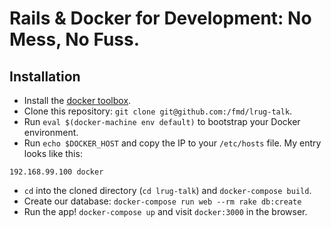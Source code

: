 # Rails & Docker for Development: No Mess, No Fuss.

## Installation

* Install the [docker toolbox](https://www.docker.com/products/docker-toolbox).
* Clone this repository: `git clone git@github.com:/fmd/lrug-talk`.
* Run `eval $(docker-machine env default)` to bootstrap your Docker environment.
* Run `echo $DOCKER_HOST` and copy the IP to your `/etc/hosts` file. My entry looks like this:

```
192.168.99.100 docker
```

* `cd` into the cloned directory (`cd lrug-talk`) and `docker-compose build`.
* Create our database: `docker-compose run web --rm rake db:create`
* Run the app! `docker-compose up` and visit `docker:3000` in the browser.